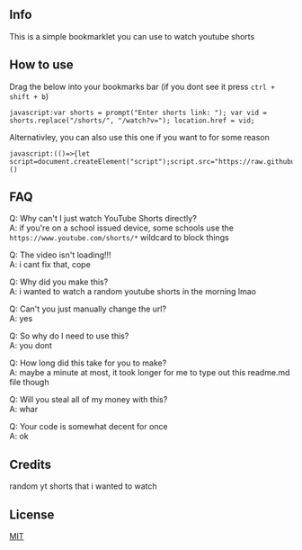 ## Info
This is a simple bookmarklet you can use to watch youtube shorts

## How to use
Drag the below into your bookmarks bar (if you dont see it press ``ctrl + shift + b``)    
```
javascript:var shorts = prompt("Enter shorts link: "); var vid = shorts.replace("/shorts/", "/watch?v="); location.href = vid;
```
Alternativley, you can also use this one if you want to for some reason    
```
javascript:(()=>{let script=document.createElement("script");script.src="https://raw.githubusercontent.com/ShortsToVid/main/convert.js";document.body.appendChild(script)})()
```

## FAQ
Q: Why can't I just watch YouTube Shorts directly?    
A: if you're on a school issued device, some schools use the ``https://www.youtube.com/shorts/*`` wildcard to block things     

Q: The video isn't loading!!!    
A: i cant fix that, cope    

Q: Why did you make this?    
A: i wanted to watch a random youtube shorts in the morning lmao    

Q: Can't you just manually change the url?    
A: yes    

Q: So why do I need to use this?    
A: you dont     

Q: How long did this take for you to make?    
A: maybe a minute at most, it took longer for me to type out this readme.md file though    

Q: Will you steal all of my money with this?    
A: whar     

Q: Your code is somewhat decent for once    
A: ok    

## Credits
random yt shorts that i wanted to watch

## License
<a href="https://github.com/FireStreaker2/ShortsToVid/blob/main/LICENSE">MIT</a>